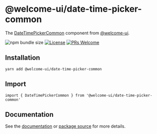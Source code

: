 # @welcome-ui/date-time-picker-common

The [DateTimePickerCommon](https://github.com/WTTJ/welcome-ui#readme) component from [@welcome-ui](http://welcome-ui.com).

![npm bundle size](https://img.shields.io/bundlephobia/minzip/@welcome-ui/date-time-picker-common) [![License](https://img.shields.io/npm/l/welcome-ui.svg)](https://github.com/WTTJ/welcome-ui/blob/master/LICENSE) [![PRs Welcome](https://img.shields.io/badge/PRs-welcome-mediumspringgreen.svg)](ttps://github.com/WTTJ/welcome-ui/blob/master/CONTRIBUTING.md)

## Installation

    yarn add @welcome-ui/date-time-picker-common

## Import

    import { DateTimePickerCommon } from '@welcome-ui/date-time-picker-common'

## Documentation

See the [documentation](https://github.com/WTTJ/welcome-ui#readme) or [package source](https://github.com/WTTJ/welcome-ui/tree/master/packages/DateTimePickerCommon) for more details.
